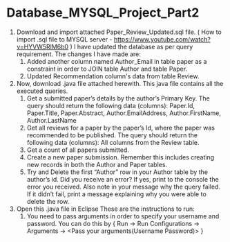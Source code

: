 # Database_MYSQL_Project_Part2
1. Download and import attached Paper_Review_Updated.sql file.
   ( How to import .sql file to MYSQL server - https://www.youtube.com/watch?v=HYVW5RlM6b0 )
   I have updated the database as per query requirement. The changes I have made are:
      1. Added another column named Author_Email in table paper as a constraint in order to JOIN table Author and table Paper.
      2. Updated Recommendation column's data from table Review. 
 2. Now, download .java file attached herewith. 
    This java file contains all the executed queries.
      1. Get a submitted paper’s details by the author’s Primary Key. The query should return the
         following data (columns): Paper.Id, Paper.Title, Paper.Abstract, Author.EmailAddress,
         Author.FirstName, Author.LastName
      2. Get all reviews for a paper by the paper’s Id, where the paper was recommended to be
         published. The query should return the following data (columns): All columns from the
         Review table.
      3. Get a count of all papers submitted.
      4. Create a new paper submission. Remember this includes creating new records in both
         the Author and Paper tables.
      5. Try and Delete the first “Author” row in your Author table by the author’s id. Did you
         receive an error? If yes, print to the console the error you received. Also note in your
         message why the query failed. If it didn’t fail, print a message explaining why you were
         able to delete the row.
 3. Open this .java file in Eclipse
    These are the instructions to run:
      1. You need to pass arguments in order to specify your username and password.
         You can do this by { Run -> Run Configurations -> Arguments -> <Pass your arguments(Username Password)> }
         
